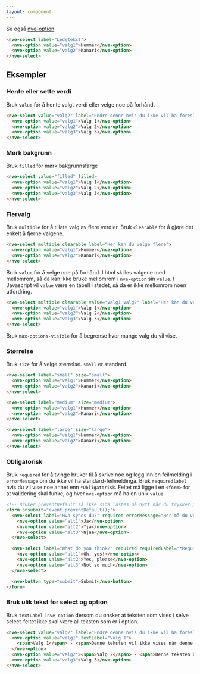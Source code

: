 ```yaml
---
layout: component
---
```


Se også [nve-option](./nve-option.html)

<CodeExamplePreview>

```html
<nve-select label="Ledetekst">
  <nve-option value="valg1">Hummer</nve-option>
  <nve-option value="valg2">Kanari</nve-option>
</nve-select>
```

</CodeExamplePreview>

## Eksempler

### Hente eller sette verdi

Bruk `value` for å hente valgt verdi eller velge noe på forhånd.

<CodeExamplePreview>

```html
<nve-select value="valg2" label="Endre denne hvis du ikke vil ha foreslått valg">
  <nve-option value="valg1">Valg 1</nve-option>
  <nve-option value="valg2">Valg 2</nve-option>
  <nve-option value="valg3">Valg 3</nve-option>
</nve-select>
```

</CodeExamplePreview>

### Mørk bakgrunn

Bruk `filled` for mørk bakgrunnsfarge

<CodeExamplePreview>

```html
<nve-select value="filled" filled>
  <nve-option value="valg1">Valg 1</nve-option>
  <nve-option value="valg2">Valg 2</nve-option>
  <nve-option value="valg3">Valg 3</nve-option>
</nve-select>
```

</CodeExamplePreview>

### Flervalg

Bruk `multiple` for å tillate valg av flere verdier. Bruk `clearable` for å gjøre det enkelt å fjerne valgene.

<CodeExamplePreview>

```html
<nve-select multiple clearable label="Her kan du velge flere">
  <nve-option value="valg1">Hummer</nve-option>
  <nve-option value="valg2">Kanari</nve-option>
</nve-select>
```

</CodeExamplePreview>

Bruk `value` for å velge noe på forhånd. I html skilles valgene med mellomrom, så da kan ikke bruke mellomrom i `nve-option` sin `value`. I Javascript vil `value` være en tabell i stedet, så da er ikke mellomrom noen utfordring.

<CodeExamplePreview>

```html
<nve-select multiple clearable value="valg1 valg2" label="Her kan du velge flere">
  <nve-option value="valg1">Valg 1</nve-option>
  <nve-option value="valg2">Valg 2</nve-option>
  <nve-option value="valg3">Valg 3</nve-option>
</nve-select>
```

</CodeExamplePreview>

Bruk `max-options-visible` for å begrense hvor mange valg du vil vise.

### Størrelse

Bruk `size` for å velge størrelse. `small` er standard.

<CodeExamplePreview>

```html
<nve-select label="small" size="small">
  <nve-option value="valg1">Hummer</nve-option>
  <nve-option value="valg2">Kanari</nve-option>
</nve-select>

<nve-select label="medium" size="medium">
  <nve-option value="valg1">Hummer</nve-option>
  <nve-option value="valg2">Kanari</nve-option>
</nve-select>

<nve-select label="large" size="large">
  <nve-option value="valg1">Hummer</nve-option>
  <nve-option value="valg2">Kanari</nve-option>
</nve-select>
```

</CodeExamplePreview>

### Obligatorisk

Bruk `required` for å tvinge bruker til å skrive noe og legg inn en feilmelding i `errorMessage` om du ikke vil ha standard-feilmeldinga.
Bruk `requiredlabel` hvis du vil vise noe annet enn `*Obligatorisk`. Feltet må ligge i en `<form>` for at validering skal funke, og hver `nve-option` må ha en unik `value`.

<CodeExamplePreview>

```html
<!-- Bruker preventDefault så ikke sida lastes på nytt når du trykker på knappen -->
<form onsubmit="event.preventDefault();">
  <nve-select label="Hva synes du?" required errorMessage="Her må du velge noe">
    <nve-option value="alt1">Ja</nve-option>
    <nve-option value="alt2">Tja</nve-option>
    <nve-option value="alt3">Njaa</nve-option>
  </nve-select>

  <nve-select label="What do you think?" required requiredLabel="*Required" errorMessage="Please answer">
    <nve-option value="alt1">Oh, yes!</nve-option>
    <nve-option value="alt2">Yes, please</nve-option>
    <nve-option value="alt3">Not so much</nve-option>
  </nve-select>

  <nve-button type="submit">Submit</nve-button>
</form>
```

</CodeExamplePreview>

### Bruk ulik tekst for select og option

Bruk `textLabel` i `nve-option` dersom du ønsker at teksten som vises i selve select-feltet ikke skal være all teksten som er i option.

<CodeExamplePreview>

```html
<nve-select value="valg2" label="Endre denne hvis du ikke vil ha foreslått valg" multiple>
  <nve-option value="valg1" textLabel="Valg 1">
    <span>Valg 1</span> - <span>Denne teksten vil ikke vises når denne er valgt</span>
  </nve-option>
  <nve-option value="valg2"><span>Valg 2</span> - <span>Denne teksten blir med når den er valgt</span></nve-option>
  <nve-option value="valg3">Valg 3</nve-option>
</nve-select>
```

</CodeExamplePreview>
